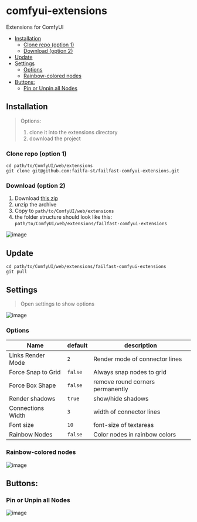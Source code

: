 # comfyui-extensions

Extensions for ComfyUI

<!-- toc -->

- [Installation](#installation)
  * [Clone repo (option 1)](#clone-repo-option-1)
  * [Download (option 2)](#download-option-2)
- [Update](#update)
- [Settings](#settings)
  * [Options](#options)
  * [Rainbow-colored nodes](#rainbow-colored-nodes)
- [Buttons:](#buttons)
  * [Pin or Unpin all Nodes](#pin-or-unpin-all-nodes)

<!-- tocstop -->

## Installation

> Options:  
> 1. clone it into the extensions directory  
> 2. download the project  

### Clone repo (option 1)

```shell
cd path/to/ComfyUI/web/extensions
git clone git@github.com:failfa-st/failfast-comfyui-extensions.git
```

### Download (option 2)

1. Download [this zip](https://github.com/failfa-st/failfast-comfyui-extensions/archive/refs/heads/main.zip)
2. unzip the archive
3. Copy to `path/to/ComfyUI/web/extensions`
4. the folder structure should look like this: `path/to/ComfyUI/web/extensions/failfast-comfyui-extensions`

![image](https://github.com/failfa-st/failfast-comfyui-extensions/assets/1148334/6d08fd63-5309-44f8-934a-e120a48c0798)

## Update

```shell
cd path/to/ComfyUI/web/extensions/failfast-comfyui-extensions
git pull
```


## Settings

> Open settings to show options

![image](https://github.com/failfa-st/failfast-comfyui-extensions/assets/1148334/ddd0485d-41d6-405b-80d5-6d4389138b7b)

### Options

| Name               | default | description                      |
|--------------------|---------|----------------------------------|
| Links Render Mode  | `2`     | Render mode of connector lines   |
| Force Snap to Grid | `false` | Always snap nodes to grid        |
| Force Box Shape    | `false` | remove round corners permanently |
| Render shadows     | `true`  | show/hide shadows                |
| Connections Width  | `3`     | width of connector lines         |
| Font size          | `10`    | font-size of textareas           |
| Rainbow Nodes      | `false` | Color nodes in rainbow colors    |

### Rainbow-colored nodes

![image](https://github.com/failfa-st/failfast-comfyui-extensions/assets/1148334/12cf5a67-3ea9-4fd4-bd42-9a60333b40da)

## Buttons:

### Pin or Unpin all Nodes

![image](https://github.com/failfa-st/comfyui-extensions/assets/1148334/27c4c79c-2caf-40e9-b9f4-129456b460f0)
